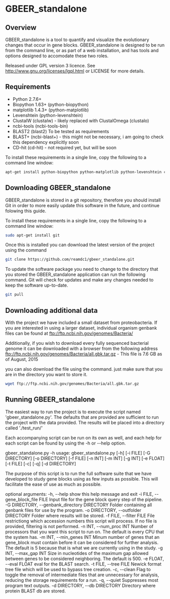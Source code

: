GBEER_standalone
==========

Overview
--------

GBEER_standalone is a tool to quantify and visualize the evolutionary changes that occur in gene blocks.
GBEER_standalone is designed to be run from the command line, or as part of a web installation, and has tools
and options designed to accomodate these two roles. 

Released under GPL version 3 licence. See http://www.gnu.org/licenses/lgpl.html or
LICENSE for more details.

Requirements
------------
* Python 2.7.6+
* Biopython 1.63+ (python-biopython)
* matplotlib 1.4.3+ (python-matplotlib)
* Levenshtein (python-levenshtein)
* ClustalW (clustalw) - likely replaced with ClustalOmega (clustalo)
* ncbi-tools (ncbi-tools-bin)
* BLAST2 (blast2)
To be tested as requirements
* BLAST+ (ncbi-blast+) - this might not be necessary, i am going to check this dependency explicitly soon
* CD-hit (cd-hit) - not required yet, but will be soon

To install these requirements in a single line, copy the following to a command line window:
```bash
apt-get install python-biopython python-matplotlib python-levenshtein clustalw ncbi-tools-bin blast2 ncbi-blast+ cd-hit
```

Downloading GBEER_standalone
----------------------

GBEER_standalone is stored in a git repository, therefore you should install Git in order
to more easily update this software in the future, and continue folowing this guide.

To install these requirements in a single line, copy the following to a command line window:
```bash
sudo apt-get install git
```

Once this is installed you can download the latest version of the project using the command

```bash
git clone https://github.com/reamdc1/gbeer_standalone.git
```

To update the software package you need to change to the directory that you stored the 
GBEER_standalone application can run the following command.  Git will check for updates
and make any changes needed to keep the software up-to-date.

```bash
git pull
```

 Downloading additional data
----------------------------

With the project we have included a small dataset from proteobacteria. If you are
interested in using a larger dataset, individual organism genbank files can be found at 
ftp://ftp.ncbi.nih.gov/genomes/Bacteria/

Additionally, if you wish to download every fully sequenced bacterial genome it can be downloaded with 
a browser from the following address
ftp://ftp.ncbi.nih.gov/genomes/Bacteria/all.gbk.tar.gz - This file is 7.6 GB as of August, 2015

you can also download the file using the command.  just make sure that you are in the directory you want to store it.
```bash
wget ftp://ftp.ncbi.nih.gov/genomes/Bacteria/all.gbk.tar.gz
```

Running GBEER_standalone
-------------------------

The easiest way to run the project is to execute the script named 'gbeer_standalone.py'.  The defaults
that are provided are sufficient to run the project with the data provided.  The results will be placed into a 
directory called './test_run/'

Each accompanying script can be run on its own as well, and each help for each script can be found by
using the -h or --help option.


gbeer_standalone.py -h
usage: gbeer_standalone.py [-h] [-i FILE] [-G DIRECTORY] [-o DIRECTORY]
                           [-f FILE] [-n INT] [-m INT] [-g INT] [-e FLOAT]
                           [-t FILE] [-c] [-q] [-d DIRECTORY]

The purpose of this script is to run the full software suite that we have
developed to study gene blocks using as few inputs as possible. This will
facilitate the ease of use as much as possible.

optional arguments:
  -h, --help            show this help message and exit
  -i FILE, --gene_block_file FILE
                        Input file for the gene block query step of the
                        pipeline.
  -G DIRECTORY, --genbank_directory DIRECTORY
                        Folder containing all genbank files for use by the
                        program.
  -o DIRECTORY, --outfolder DIRECTORY
                        Folder where results will be stored.
  -f FILE, --filter FILE
                        File restrictiong which accession numbers this script
                        will process. If no file is provided, filtering is not
                        performed.
  -n INT, --num_proc INT
                        Number of processors that you want this script to run
                        on. The default is every CPU that the system has.
  -m INT, --min_genes INT
                        Minum number of genes that an gene_block must contain
                        before it can be considered for further analysis. The
                        default is 5 because that is what we are currently
                        using in the study.
  -g INT, --max_gap INT
                        Size in nucleotides of the maximum gap allowed between
                        genes to be considered neighboring. The default is
                        500.
  -e FLOAT, --eval FLOAT
                        eval for the BLAST search.
  -t FILE, --tree FILE  Newick format tree file which will be used to bypass
                        tree creation.
  -c, --clean           Flag to toggle the removal of intermediate files that
                        are unnecessary for analysis, reducing the storage
                        requirements for a run.
  -q, --quiet           Suppresses most program text outputs.
  -d DIRECTORY, --db DIRECTORY
                        Directory where protein BLAST db are stored.
